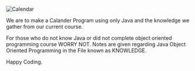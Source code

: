 ![Calendar](https://github.com/user-attachments/assets/25a4e069-7d9f-4bd0-bc31-4138c50d6484)


We are to make a Calander Program using only Java and the knowledge we gather from our current course.

For those who do not know Java or did not complete object oriented programming course WORRY NOT.
Notes are given regarding Java Object Oriented Programming in the File known as KNOWLEDGE.

Happy Coding.
